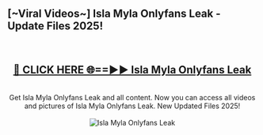 <h2>[~Viral Videos~] Isla Myla Onlyfans Leak - Update Files 2025!</h2>
<br>
<div align="center">
<h2><a href="https://betterlinks.top/A2PfLJ" rel="nofollow">🔴 CLICK HERE 🌐==►► Isla Myla Onlyfans Leak</a></h2>
<br>
Get Isla Myla Onlyfans Leak and all content. Now you can access all videos and pictures of Isla Myla Onlyfans Leak. New Updated Files 2025!
<br>
<br>
<a href="https://betterlinks.top/A2PfLJ" rel="nofollow" data-target="animated-image.originalLink"><img src="https://i.ibb.co.com/WyWwxjT/player-gif2.gif" alt="Isla Myla Onlyfans Leak" style="max-width: 100%; display: inline-block;" data-target="animated-image.originalImage"></a>
</div>
<br>
